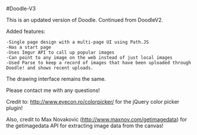 #Doodle-V3

This is an updated version of Doodle. Continued from DoodleV2.

Added features:
```
-Single page design with a multi-page UI using Path.JS
-Has a start page
-Uses Imgur API to call up popular images
-Can point to any image on the web instead of just local images
-Used Parse to keep a record of images that have been uploaded through Doodle! and shows recent uploads.
```
The drawing interface remains the same.

Please contact me with any questions!

Credit to: http://www.eyecon.ro/colorpicker/ for the jQuery color picker plugin!

Also, credit to Max Novakovic (http://www.maxnov.com/getimagedata) for the getimagedata API for extracting image data from the canvas!

